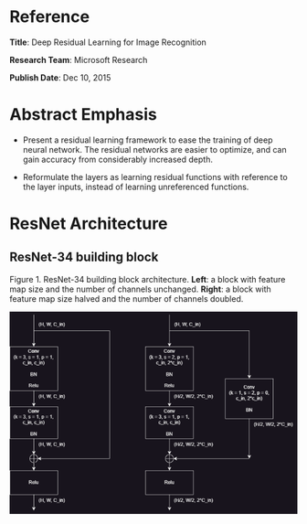 # Reference

**Title**: Deep Residual Learning for Image Recognition

**Research Team**: Microsoft Research

**Publish Date**: Dec 10, 2015

# Abstract Emphasis

* Present a residual learning framework to ease the training of deep neural network. The residual networks are easier to optimize, and can gain accuracy from considerably increased depth.

* Reformulate the layers as learning residual functions with reference to the layer inputs, instead of learning unreferenced functions.

# ResNet Architecture

## ResNet-34 building block

Figure 1. ResNet-34 building block architecture. **Left**: a block with feature map size and the number of channels unchanged. **Right**: a block with feature map size halved and the number of channels doubled.

![ResNet-34 building block](./img/ResNet-34.drawio.png)